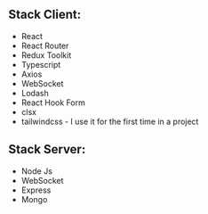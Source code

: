 <h2>Stack Client:</h2>

<ul>
  <li>React</li>
  <li>React Router</li>
  <li>Redux Toolkit</li>
  <li>Typescript</li>
  <li>Axios</li>
  <li>WebSocket</li>
  <li>Lodash</li>
  <li>React Hook Form</li>
  <li>clsx</li>
  <li>tailwindcss - I use it for the first time in a project</li>
</ul>

<h2>Stack Server:</h2>

<ul>
  <li>Node Js</li>
  <li>WebSocket</li>
  <li>Express</li>
  <li>Mongo</li>
  
</ul>
